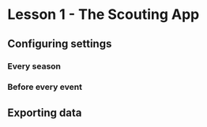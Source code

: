 # Lesson 1 - The Scouting App


## Configuring settings

### Every season

### Before every event

## Exporting data